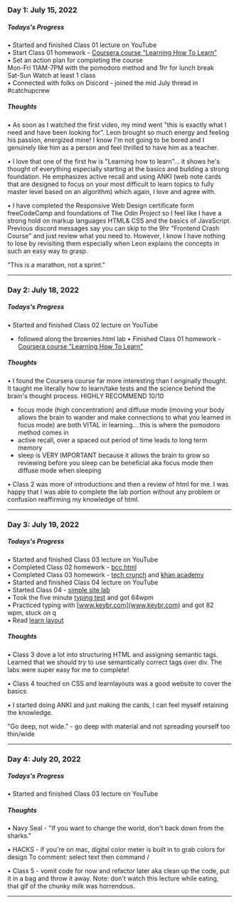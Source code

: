 ### Day 1: July 15, 2022

##### Todays's Progress

• Started and finished Class 01 lecture on YouTube  
• Start Class 01 homework - [Coursera course "Learning How To Learn"](https://coursera.org/share/ace875e4dd605145d75886055799dee7)  
• Set an action plan for completing the course  
 Mon-Fri 11AM-7PM with the pomodoro method and 1hr for lunch break  
 Sat-Sun Watch at least 1 class  
• Connected with folks on Discord - joined the mid July thread in #catchupcrew

##### Thoughts

• As soon as I watched the first video, my mind went "this is exactly what I need and have been looking for". Leon brought so much energy and feeling his passion, energized mine! I know I'm not going to be bored and I genuinely like him as a person and feel thrilled to have him as a teacher.

• I love that one of the first hw is "Learning how to learn"... it shows he's thought of everything especially starting at the basics and building a strong foundation. He emphasizes active recall and using ANKI (web note cards that are designed to focus on your most difficult to learn topics to fully master level based on an algorithm) which again, I love and agree with.

• I have completed the Responsive Web Design certificate form freeCodeCamp and foundations of The Odin Project so I feel like I have a strong hold on markup languages HTML& CSS and the basics of JavaScript. Previous discord messages say you can skip to the 9hr "Frontend Crash Course" and just review what you need to. However, I know I have nothing to lose by revisiting them especially when Leon explains the concepts in such an easy way to grasp.

"This is a marathon, not a sprint."

---

### Day 2: July 18, 2022

##### Todays's Progress

• Started and finished Class 02 lecture on YouTube

- followed along the brownies.html lab
  • Finished Class 01 homework - [Coursera course "Learning How To Learn"](https://coursera.org/share/ace875e4dd605145d75886055799dee7)

##### Thoughts

• I found the Coursera course far more interesting than I originally thought. It taught me literally how to learn/take tests and the science behind the brain's thought process. HIGHLY RECOMMEND 10/10

- focus mode (high concentration) and diffuse mode (moving your body allows the brain to wander and make connections to what you learned in focus mode) are both VITAL in learning... this is where the pomodoro method comes in
- active recall, over a spaced out period of time leads to long term memory
- sleep is VERY IMPORTANT because it allows the brain to grow so reviewing before you sleep can be beneficial aka focus mode then diffuse mode when sleeping

• Class 2 was more of introductions and then a review of html for me. I was happy that I was able to complete the lab portion without any problem or confusion reaffirming my knowledge of html.

---

### Day 3: July 19, 2022

##### Todays's Progress

• Started and finished Class 03 lecture on YouTube  
• Completed Class 02 homework - [bcc.html](./class02-materials/bbc.html)  
• Completed Class 03 homework - [tech crunch](./class-03-materials/tech-crunch.html) and [khan academy](./class-03-materials/khan-academy.html)  
• Started and finished Class 04 lecture on YouTube  
• Started Class 04 - [simple site lab](./class04-materials/simple-site-lab/simple-site.html)  
• Took the five minute [typing test](www.typingtest.com) and got 64wpm  
• Practiced typing with [www.keybr.com](www.keybr.com) and got 82 wpm, stuck on q  
• Read [learn layout](www.learnlayout.com)

##### Thoughts

• Class 3 dove a lot into structuring HTML and assigning semantic tags. Learned that we should try to use semantically correct tags over div. The labs were super easy for me to complete!

• Class 4 touched on CSS and learnlayouts was a good website to cover the basics

• I started doing ANKI and just making the cards, I can feel myself retaining the knowledge.

"Go deep, not wide." - go deep with material and not spreading yourself too thin/wide

---

### Day 4: July 20, 2022

##### Todays's Progress

• Started and finished Class 03 lecture on YouTube

##### Thoughts

• Navy Seal - "If you want to change the world, don't back down from the sharks."

• HACKS - if you're on mac, digital color meter is built in to grab colors for design
To comment: select text then command /

• Class 5 - vomit code for now and refactor later aka clean up the code, put it in a bag and throw it away. Note: don't watch this lecture while eating, that gif of the chunky milk was horrendous.

---
